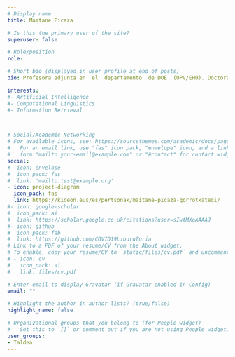 ```yaml
---
# Display name
title: Maitane Picaza

# Is this the primary user of the site?
superuser: false

# Role/position
role: 

# Short bio (displayed in user profile at end of posts)
bio: Profesora adjunta en  el  departamento  de DOE  (UPV/EHU). Doctora  en  Educación (Universidad de Deusto). Grupo  de  Investigación  consolidado  del  GV  KideON.  Investigadora  de  las consecuencias psico-sociales y educativas de la pandemia por COVID-19 en la CAV.

interests:
#- Artificial Intelligence
#- Computational Linguistics
#- Information Retrieval



# Social/Academic Networking
# For available icons, see: https://sourcethemes.com/academic/docs/page-builder/#icons
#   For an email link, use "fas" icon pack, "envelope" icon, and a link in the
#   form "mailto:your-email@example.com" or "#contact" for contact widget.
social:
#- icon: envelope
#  icon_pack: fas
#  link: 'mailto:test@example.org'
- icon: project-diagram
  icon_pack: fas
  link: https://kideon.eus/es/pertsonak/maitane-picaza-gorrotxategi/
#- icon: google-scholar
#  icon_pack: ai
#  link: https://scholar.google.co.uk/citations?user=sIwtMXoAAAAJ
#- icon: github
#  icon_pack: fab
#  link: https://github.com/COVID19LiburuZuria
# Link to a PDF of your resume/CV from the About widget.
# To enable, copy your resume/CV to `static/files/cv.pdf` and uncomment the lines below.
# - icon: cv
#   icon_pack: ai
#   link: files/cv.pdf

# Enter email to display Gravatar (if Gravatar enabled in Config)
email: ""

# Highlight the author in author lists? (true/false)
highlight_name: false

# Organizational groups that you belong to (for People widget)
#   Set this to `[]` or comment out if you are not using People widget.
user_groups:
- Taldea
---
```


